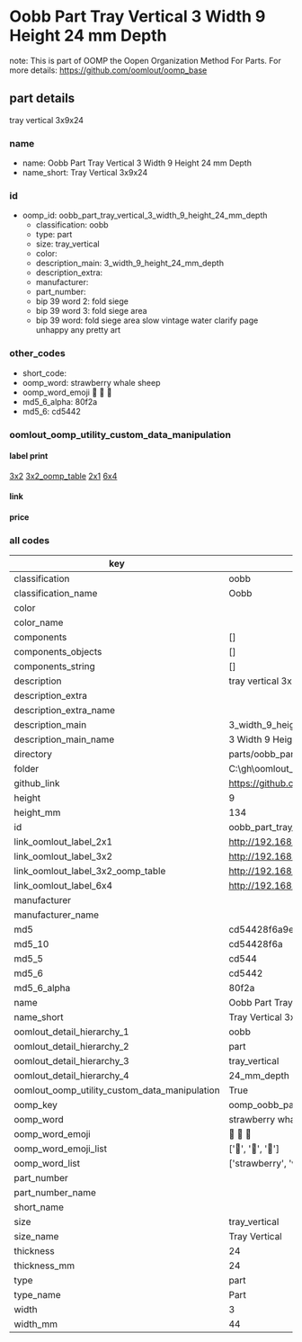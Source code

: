 # Oobb Part Tray Vertical 3 Width 9 Height 24 mm Depth  

note: This is part of OOMP the Oopen Organization Method For Parts. For more details: https://github.com/oomlout/oomp_base

##  part details
  



tray vertical 3x9x24



### name
* name: Oobb Part Tray Vertical 3 Width 9 Height 24 mm Depth
* name_short: Tray Vertical 3x9x24 
### id
* oomp_id: oobb_part_tray_vertical_3_width_9_height_24_mm_depth
  * classification: oobb
  * type: part
  * size: tray_vertical
  * color: 
  * description_main: 3_width_9_height_24_mm_depth
  * description_extra: 
  * manufacturer: 
  * part_number: 
  * bip 39 word 2: fold siege
  * bip 39 word 3: fold siege area
  * bip 39 word: fold siege area slow vintage water clarify page unhappy any pretty art

### other_codes
* short_code: 
* oomp_word: strawberry whale sheep
* oomp_word_emoji :strawberry: :whale: :sheep:
* md5_6_alpha: 80f2a
* md5_6: cd5442






### oomlout_oomp_utility_custom_data_manipulation
#### label print
[3x2](http://192.168.1.245:1112/?label=oomp%2080f2a)
[3x2_oomp_table](http://192.168.1.108:1112/?label=oomp%2080f2a)
[2x1](http://192.168.1.242:1112/?label=oomp%2080f2a)
[6x4](http://192.168.1.55:1112/?label=oomp%2080f2a)    

#### link

                              

#### price







### all codes 
| key | value |  
| --- | --- |  
| classification | oobb |  
| classification_name | Oobb |  
| color |  |  
| color_name |  |  
| components | [] |  
| components_objects | [] |  
| components_string | [] |  
| description | tray vertical 3x9x24 |  
| description_extra |  |  
| description_extra_name |  |  
| description_main | 3_width_9_height_24_mm_depth |  
| description_main_name | 3 Width 9 Height 24 mm Depth |  
| directory | parts/oobb_part_tray_vertical_3_width_9_height_24_mm_depth |  
| folder | C:\gh\oomlout_oobb_version_4_generated_parts\parts\oobb_part_tray_vertical_3_width_9_height_24_mm_depth |  
| github_link | https://github.com/oomlout/oomlout_oomp_part_src/tree/main/parts/oobb_part_tray_vertical_3_width_9_height_24_mm_depth |  
| height | 9 |  
| height_mm | 134 |  
| id | oobb_part_tray_vertical_3_width_9_height_24_mm_depth |  
| link_oomlout_label_2x1 | http://192.168.1.242:1112/?label=oomp%2080f2a |  
| link_oomlout_label_3x2 | http://192.168.1.245:1112/?label=oomp%2080f2a |  
| link_oomlout_label_3x2_oomp_table | http://192.168.1.108:1112/?label=oomp%2080f2a |  
| link_oomlout_label_6x4 | http://192.168.1.55:1112/?label=oomp%2080f2a |  
| manufacturer |  |  
| manufacturer_name |  |  
| md5 | cd54428f6a9ee53fdf7a1cc216b202d4 |  
| md5_10 | cd54428f6a |  
| md5_5 | cd544 |  
| md5_6 | cd5442 |  
| md5_6_alpha | 80f2a |  
| name | Oobb Part Tray Vertical 3 Width 9 Height 24 mm Depth |  
| name_short | Tray Vertical 3x9x24  |  
| oomlout_detail_hierarchy_1 | oobb |  
| oomlout_detail_hierarchy_2 | part |  
| oomlout_detail_hierarchy_3 | tray_vertical |  
| oomlout_detail_hierarchy_4 | 24_mm_depth |  
| oomlout_oomp_utility_custom_data_manipulation | True |  
| oomp_key | oomp_oobb_part_tray_vertical_3_width_9_height_24_mm_depth |  
| oomp_word | strawberry whale sheep |  
| oomp_word_emoji | :strawberry: :whale: :sheep: |  
| oomp_word_emoji_list | [':strawberry:', ':whale:', ':sheep:'] |  
| oomp_word_list | ['strawberry', 'whale', 'sheep'] |  
| part_number |  |  
| part_number_name |  |  
| short_name |  |  
| size | tray_vertical |  
| size_name | Tray Vertical |  
| thickness | 24 |  
| thickness_mm | 24 |  
| type | part |  
| type_name | Part |  
| width | 3 |  
| width_mm | 44 |  
